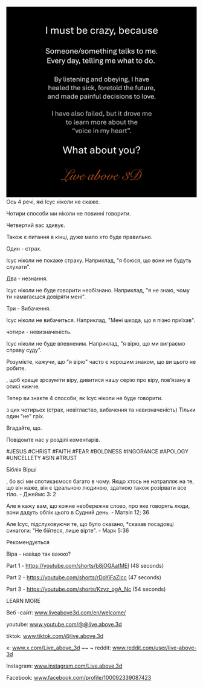![Video cover image](../cover.jpg)
Ось 4 речі, які Ісус ніколи не скаже.

Чотири способи ми ніколи не повинні говорити.

Четвертий вас здивує.

Також є питання в кінці, дуже мало хто буде правильно.

Один - страх.

Ісус ніколи не покаже страху. Наприклад, "я боюся, що вони не будуть слухати".

Два - незнання.

Ісус ніколи не буде говорити необізнано. Наприклад, "я не знаю, чому ти намагаєшся довіряти мені".

Три - Вибачення.

Ісус ніколи не вибачиться. Наприклад, "Мені шкода, що я пізно приїхав".

чотири - невизначеність.

Ісус ніколи не буде впевненим. Наприклад, "я вірю, що ми виграємо справу суду".

Розумієте, кажучи, що "я вірю" часто є хорошим знаком, що ви цього не робите.

, щоб краще зрозуміти віру, дивитися нашу серію про віру, пов’язану в описі нижче.

Тепер ви знаєте 4 способи, як Ісус ніколи не буде говорити.

з цих чотирьох (страх, невігластво, вибачення та невизначеність) Тільки один "не" гріх.

Вгадайте, що.

Повідомте нас у розділі коментарів.


#JESUS ​​#CHRIST #FAITH #FEAR #BOLDNESS #INGORANCE #APOLOGY #UNCELLETY #SIN #TRUST


Біблія Вірші

, бо всі ми спотикаємося багато в чому. Якщо хтось не натрапляє на те, що він каже, він є ідеальною людиною, здатною також розірвати все тіло. - Джеймс 3: 2

Але я кажу вам, що кожне необережне слово, про яке говорять люди, вони дадуть облік цього в Судний день. - Матвія 12; 36

Але Ісус, підслуховуючи те, що було сказано, *сказав посадовці синагоги: "Не бійтеся, лише вірте". - Марк 5:36


Рекомендується

Віра - навіщо так важко?

Part 1 - https://youtube.com/shorts/b8jOGAatMEI (48 seconds)

Part 2 - https://youtube.com/shorts/rDoYiFaZIcc (47 seconds)

Part 3 - https://youtube.com/shorts/Kzvz_ogA_Nc (54 seconds)


LEARN MORE

Веб -сайт: www.liveabove3d.com/en/welcome/

youtube: www.youtube.com/@@live.above.3d

tiktok: www.tiktok.com/@live.above.3d

x: www.x.com/Live_above_3d ~~ ~ reddit: www.reddit.com/user/live-above-3d

Instagram: www.instagram.com/Live.above.3d

Facebook: www.facebook.com/profile/100092339087423
